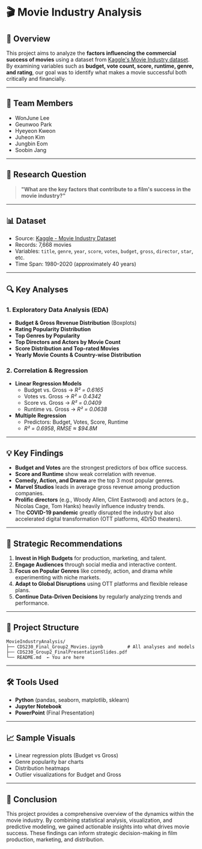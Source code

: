 # 🎬 Movie Industry Analysis

## 📌 Overview
This project aims to analyze the **factors influencing the commercial success of movies** using a dataset from [Kaggle's Movie Industry dataset](https://www.kaggle.com/datasets/danielgrijalvas/movies).  
By examining variables such as **budget, vote count, score, runtime, genre, and rating**, our goal was to identify what makes a movie successful both critically and financially.

---

## 👥 Team Members
- WonJune Lee  
- Geunwoo Park  
- Hyeyeon Kweon  
- Juheon Kim  
- Jungbin Eom  
- Soobin Jang  

---

## 🎯 Research Question
> **"What are the key factors that contribute to a film's success in the movie industry?"**

---

## 📊 Dataset
- Source: [Kaggle - Movie Industry Dataset](https://www.kaggle.com/datasets/danielgrijalvas/movies)
- Records: 7,668 movies
- Variables: `title`, `genre`, `year`, `score`, `votes`, `budget`, `gross`, `director`, `star`, etc.
- Time Span: 1980–2020 (approximately 40 years)

---

## 🔍 Key Analyses

### 1. **Exploratory Data Analysis (EDA)**
- **Budget & Gross Revenue Distribution** (Boxplots)
- **Rating Popularity Distribution**
- **Top Genres by Popularity**
- **Top Directors and Actors by Movie Count**
- **Score Distribution and Top-rated Movies**
- **Yearly Movie Counts & Country-wise Distribution**

### 2. **Correlation & Regression**
- **Linear Regression Models**
  - Budget vs. Gross → *R² = 0.6165*
  - Votes vs. Gross → *R² = 0.4342*
  - Score vs. Gross → *R² = 0.0409*
  - Runtime vs. Gross → *R² = 0.0638*
- **Multiple Regression**
  - Predictors: Budget, Votes, Score, Runtime
  - *R² = 0.6958*, *RMSE ≈ $94.8M*

---

## 💡 Key Findings
- **Budget and Votes** are the strongest predictors of box office success.
- **Score and Runtime** show weak correlation with revenue.
- **Comedy, Action, and Drama** are the top 3 most popular genres.
- **Marvel Studios** leads in average gross revenue among production companies.
- **Prolific directors** (e.g., Woody Allen, Clint Eastwood) and actors (e.g., Nicolas Cage, Tom Hanks) heavily influence industry trends.
- The **COVID-19 pandemic** greatly disrupted the industry but also accelerated digital transformation (OTT platforms, 4D/5D theaters).

---

## 🎯 Strategic Recommendations
1. **Invest in High Budgets** for production, marketing, and talent.
2. **Engage Audiences** through social media and interactive content.
3. **Focus on Popular Genres** like comedy, action, and drama while experimenting with niche markets.
4. **Adapt to Global Disruptions** using OTT platforms and flexible release plans.
5. **Continue Data-Driven Decisions** by regularly analyzing trends and performance.

---

## 📁 Project Structure

```
MovieIndustryAnalysis/
├── CDS230_Final_Group2_Movies.ipynb         # All analyses and models
├── CDS230_Group2_FinalPresentationSlides.pdf
└── README.md  ← You are here
```

---

## 🛠️ Tools Used
- **Python** (pandas, seaborn, matplotlib, sklearn)
- **Jupyter Notebook**
- **PowerPoint** (Final Presentation)

---

## 📈 Sample Visuals
- Linear regression plots (Budget vs Gross)
- Genre popularity bar charts
- Distribution heatmaps
- Outlier visualizations for Budget and Gross

---

## 📌 Conclusion
This project provides a comprehensive overview of the dynamics within the movie industry. By combining statistical analysis, visualization, and predictive modeling, we gained actionable insights into what drives movie success. These findings can inform strategic decision-making in film production, marketing, and distribution.
